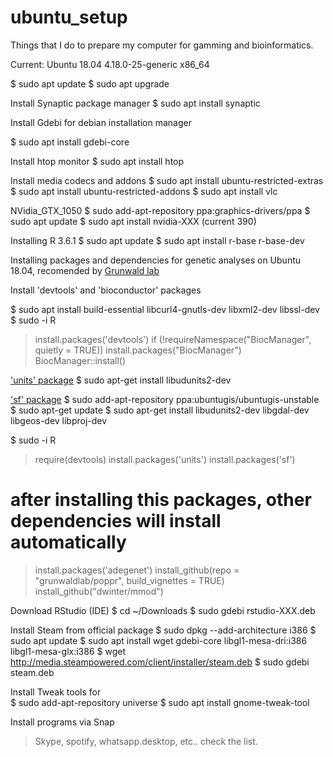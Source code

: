 # ubuntu_setup
Things that I do to prepare my computer for gamming and bioinformatics.

Current: Ubuntu 18.04 4.18.0-25-generic x86_64 

$ sudo apt update
$ sudo apt upgrade

Install Synaptic package manager
$ sudo apt install synaptic

Install Gdebi for debian installation manager

$ sudo apt install gdebi-core

Install htop monitor
$ sudo apt install htop


Install media codecs and addons
$ sudo apt install ubuntu-restricted-extras
$ sudo apt install ubuntu-restricted-addons
$ sudo apt install vlc

NVidia_GTX_1050
$ sudo add-apt-repository ppa:graphics-drivers/ppa
$ sudo apt update
$ sudo apt install nvidia-XXX (current 390)

Installing R 3.6.1
$ sudo apt update
$ sudo apt install r-base r-base-dev

Installing packages and dependencies for genetic analyses on Ubuntu 18.04, recomended by [Grunwald lab](https://grunwaldlab.github.io/)

Install 'devtools' and 'bioconductor' packages

$ sudo apt install build-essential libcurl4-gnutls-dev libxml2-dev libssl-dev
$ sudo -i R
> install.packages('devtools')
> if (!requireNamespace("BiocManager", quietly = TRUE))
    install.packages("BiocManager")
BiocManager::install()

['units' package](https://github.com/r-quantities/units)
$ sudo apt-get install libudunits2-dev

['sf' package](https://github.com/r-spatial/sf)
$ sudo add-apt-repository ppa:ubuntugis/ubuntugis-unstable
$ sudo apt-get update
$ sudo apt-get install libudunits2-dev libgdal-dev libgeos-dev libproj-dev 

$ sudo -i R
> require(devtools)
> install.packages('units')
> install.packages('sf')
# after installing this packages, other dependencies will install automatically
> install.packages('adegenet')
> install_github(repo = "grunwaldlab/poppr", build_vignettes = TRUE)
> install_github("dwinter/mmod")

Download RStudio (IDE)
$ cd ~/Downloads
$ sudo gdebi rstudio-XXX.deb

Install Steam from official package
$ sudo dpkg --add-architecture i386
$ sudo apt update
$ sudo apt install wget gdebi-core libgl1-mesa-dri:i386 libgl1-mesa-glx:i386
$ wget http://media.steampowered.com/client/installer/steam.deb
$ sudo gdebi steam.deb

Install Tweak tools for  
$ sudo add-apt-repository universe
$ sudo apt install gnome-tweak-tool



Install programs via Snap
> Skype, spotify, whatsapp.desktop, etc.. check the list.

